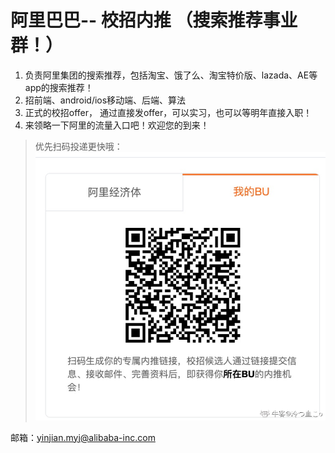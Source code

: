 # 阿里巴巴-- 校招内推 （搜索推荐事业群！）

1. 负责阿里集团的搜索推荐，包括淘宝、饿了么、淘宝特价版、lazada、AE等app的搜索推荐！
2. 招前端、android/ios移动端、后端、算法
3. 正式的校招offer， 通过直接发offer，可以实习，也可以等明年直接入职！
4. 来领略一下阿里的流量入口吧！欢迎您的到来！
> 优先扫码投递更快哦：
![avatar](./内推二维码.png)

邮箱：yinjian.myj@alibaba-inc.com